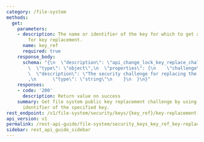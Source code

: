 ```yaml
---
category: /file-system
methods:
  get:
    parameters:
    - description: The name or identifier of the key for which to get a security challenge
        for key replacement.
      name: key_ref
      required: true
    response_body:
      schema: "{\n  \"description\": \"api_change_lock_key_replace_challenge\",\n\
        \  \"type\": \"object\",\n  \"properties\": {\n    \"challenge\": {\n    \
        \  \"description\": \"The security challenge for replacing the specified key.\"\
        ,\n      \"type\": \"string\"\n    }\n  }\n}"
    responses:
    - code: '200'
      description: Return value on success
    summary: Get file system public key replacement challenge by using the name or
      identifier of the specified key.
rest_endpoint: /v1/file-system/security/keys/{key_ref}/key-replacement-challenge
api_version: v1
permalink: /rest-api-guide/file-system/security_keys_key_ref_key-replacement-challenge.html
sidebar: rest_api_guide_sidebar
---
```

